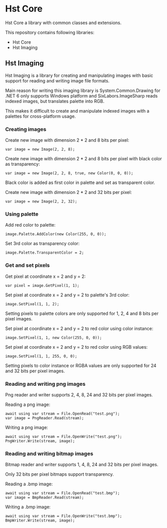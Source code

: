 # Hst Core

Hst Core a library with common classes and extensions.

This repository contains following libraries:
 - Hst Core
 - Hst Imaging

## Hst Imaging

Hst Imaging is a library for creating and manipulating images with basic support for reading and writing image file formats.

Main reason for writing this imaging library is System.Common.Drawing for .NET 6 only supports Windows platform and SixLabors.ImageSharp reads indexed images, but translates palette into RGB. 

This makes it difficult to create and manipulate indexed images with a palettes for cross-platform usage.

### Creating images

Create new image with dimension 2 * 2 and 8 bits per pixel:

```
var image = new Image(2, 2, 8);
```

Create new image with dimension 2 * 2 and 8 bits per pixel with black color as transparency:

```
var image = new Image(2, 2, 8, true, new Color(0, 0, 0));
```

Black color is added as first color in palette and set as transparent color.

Create new image with dimension 2 * 2 and 32 bits per pixel:

```
var image = new Image(2, 2, 32);
```

### Using palette

Add red color to palette:

```
image.Palette.AddColor(new Color(255, 0, 0));
```

Set 3rd color as transparency color:

```
image.Palette.TransparentColor = 2;
```

### Get and set pixels

Get pixel at coordinate x = 2 and y = 2:

```
var pixel = image.GetPixel(1, 1);
```

Set pixel at coordinate x = 2 and y = 2 to palette's 3rd color:

```
image.SetPixel(1, 1, 2);
```

Setting pixels to palette colors are only supported for 1, 2, 4 and 8 bits per pixel images.

Set pixel at coordinate x = 2 and y = 2 to red color using color instance:

```
image.SetPixel(1, 1, new Color(255, 0, 0));
```

Set pixel at coordinate x = 2 and y = 2 to red color using RGB values:

```
image.SetPixel(1, 1, 255, 0, 0);
```

Setting pixels to color instance or RGBA values are only supported for 24 and 32 bits per pixel images.

### Reading and writing png images

Png reader and writer supports 2, 4, 8, 24 and 32 bits per pixel images.

Reading a png image:

```
await using var stream = File.OpenRead("test.png");
var image = PngReader.Read(stream);
```

Writing a png image:

```
await using var stream = File.OpenWrite("test.png");
PngWriter.Write(stream, image);
```

### Reading and writing bitmap images

Bitmap reader and writer supports 1, 4, 8, 24 and 32 bits per pixel images.

Only 32 bits per pixel bitmaps support transparency.

Reading a .bmp image:

```
await using var stream = File.OpenRead("test.bmp");
var image = BmpReader.Read(stream);
```

Writing a .bmp image:

```
await using var stream = File.OpenWrite("test.bmp");
BmpWriter.Write(stream, image);
```